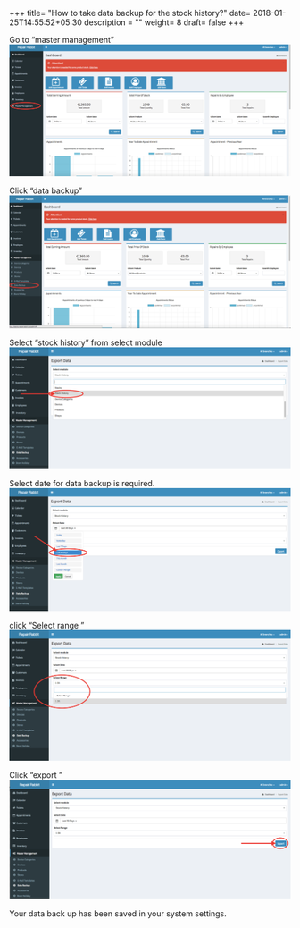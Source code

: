 +++
title= "How to take data backup for the stock history?"
date= 2018-01-25T14:55:52+05:30
description = ""
weight= 8
draft= false
+++



Go to “master management”
![How to take data backup for the stock history?](/images/data_backup_stock_history/go_to_master_management.png)

Click “data backup”
![How to take data backup for the stock history?](/images/data_backup_stock_history/select_data_backup.png)

Select “stock history” from select module
![How to take data backup for the stock history?](/images/data_backup_stock_history/select_stock_history.png)

Select date for data backup  is required. 
![How to take data backup for the stock history?](/images/data_backup_stock_history/select_date.png)

click “Select range ”
![How to take data backup for the stock history?](/images/data_backup_stock_history/select_range.png)

Click “export ” 
![How to take data backup for the stock history?](/images/data_backup_stock_history/click_export.png)

Your data back up has been saved in your system settings.

